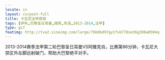 ```yaml
---
locate: cn
layout: cn/post-full
title: 卡瓦尼法甲首球
tags: [伊布,巴黎圣日耳曼,搞笑,失误,2013-2014,法甲]
type: gif
featimg: http://tva2.sinaimg.com/large/7bb8bd97gy1fxb778oe36g208w0504qr.gif
---
```


2013-2014赛季法甲第二轮巴黎圣日耳曼VS阿雅克肖。比赛第86分钟，卡瓦尼大禁区外左脚远射破门，帮助大巴黎绝平对手。